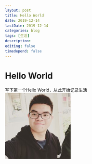 ```yaml
---
layout: post
title: Hello World
date: 2019-12-14
lastDate: 2019-12-14
categories: blog
tags: [生活]
description:
editing: false
timedepend: false
---
```


# Hello World
写下第一个Hello World，从此开始记录生活  
![avatar](..\photo\helloworld\me.jpg)